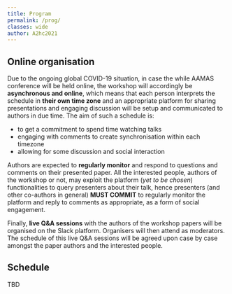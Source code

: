 ```yaml
---
title: Program
permalink: /prog/
classes: wide
author: A2hc2021
---
```


## Online organisation

Due to the ongoing global COVID-19 situation, in case the while AAMAS conference will be held online, the workshop will accordingly be **asynchronous and online**, which means that each person interprets the schedule in **their own time zone** and an appropriate platform for sharing presentations and engaging discussion will be setup and communicated to authors in due time.
The aim of such a schedule is:
 - to get a commitment to spend time watching talks
 - engaging with comments to create synchronisation within each timezone
 - allowing for some discussion and social interaction

Authors are expected to **regularly monitor** and respond to questions and comments on their presented paper.
All the interested people, authors of the workshop or not, may exploit the platform (*yet to be chosen*) functionalities to query presenters about their talk, hence presenters (and other co-authors in general) **MUST COMMIT** to regularly monitor the platform and reply to comments as appropriate, as a form of social engagement.

Finally, **live Q&A sessions** with the authors of the workshop papers will be organised on the Slack platform.
Organisers will then attend as moderators.
The schedule of this live Q&A sessions will be agreed upon case by case amongst the paper authors and the interested people.

## Schedule

TBD
